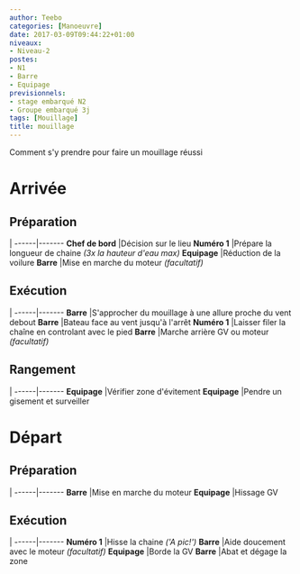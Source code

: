 ```yaml
---
author: Teebo
categories: [Manoeuvre]
date: 2017-03-09T09:44:22+01:00
niveaux:
- Niveau-2
postes:
- N1
- Barre
- Equipage
previsionnels:
- stage embarqué N2
- Groupe embarqué 3j
tags: [Mouillage]
title: mouillage
---
```

Comment s'y prendre pour faire un mouillage réussi
<!--more-->
# Arrivée
## Préparation
 |
------|-------
**Chef de bord** |Décision sur le lieu
**Numéro 1** |Prépare la longueur de chaine _(3x la hauteur d'eau max)_
**Equipage** |Réduction de la voilure
**Barre** |Mise en marche du moteur _(facultatif)_

## Exécution
 |
------|-------
**Barre** |S'approcher du mouillage à une allure proche du vent debout
**Barre** |Bateau face au vent jusqu'à l'arrêt
**Numéro 1** |Laisser filer la chaîne en controlant avec le pied
**Barre** |Marche arrière GV ou moteur _(facultatif)_

## Rangement
 |
------|-------
**Equipage** |Vérifier zone d'évitement
**Equipage** |Pendre un gisement et surveiller

# Départ
## Préparation
 |
------|-------
**Barre** |Mise en marche du moteur
**Equipage** |Hissage GV

## Exécution
|
------|-------
**Numéro 1** |Hisse la chaine _('A pic!')_
**Barre** |Aide doucement avec le moteur _(facultatif)_
**Equipage** |Borde la GV
**Barre** |Abat et dégage la zone
